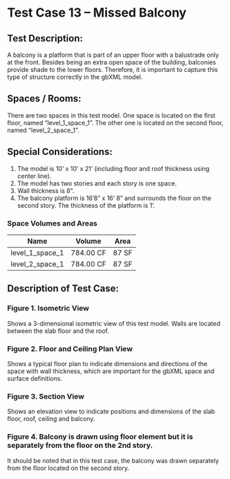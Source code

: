 # Test Case 13 – Missed Balcony
## Test Description:
A balcony is a platform that is part of an upper floor with a balustrade only at the front. Besides being an extra open space of the building, balconies provide shade to the lower floors. Therefore, it is important to capture this type of structure correctly in the gbXML model.
## Spaces / Rooms:
There are two spaces in this test model. One space is located on the first floor, named “level_1_space_1”. The other one is located on the second floor, named “level_2_space_1”.
## Special Considerations:
1.	The model is 10’ x 10’ x 21’ (including floor and roof thickness using center line).
2.	The model has two stories and each story is one space.
3.	Wall thickness is 8”.
4.	The balcony platform is 16’8” x 16’ 8” and surrounds the floor on the second story. The thickness of the platform is 1’.

### Space Volumes and Areas
| Name            | Volume    | Area  |
|-----------------|-----------|-------|
| level_1_space_1 | 784.00 CF | 87 SF |
| level_2_space_1 | 784.00 CF | 87 SF |



## Description of Test Case:
### Figure 1. Isometric View
Shows a 3-dimensional isometric view of this test model. Walls are located between the slab floor and the roof.
### Figure 2. Floor and Ceiling Plan View
Shows a typical floor plan to indicate dimensions and directions of the space with wall thickness, which are important for the gbXML space and surface definitions.  

### Figure 3. Section View
Shows an elevation view to indicate positions and dimensions of the slab floor, roof, ceiling and balcony.

### Figure 4. Balcony is drawn using floor element but it is separately from the floor on the 2nd story.
It should be noted that in this test case, the balcony was drawn separately from the floor located on the second story.
